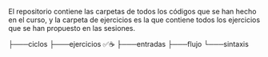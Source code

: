 El repositorio contiene las carpetas de todos los códigos que se han hecho en el curso, y la carpeta de ejercicios es la que 
contiene todos los ejercicios que se han propuesto en las sesiones.

├───ciclos
├───ejercicios ✅☕
├───entradas
├───flujo
└───sintaxis
